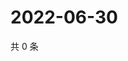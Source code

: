 # 2022-06-30

共 0 条

<!-- BEGIN WEIBO -->
<!-- 最后更新时间 Thu Jun 30 2022 16:22:23 GMT+0800 (China Standard Time) -->

<!-- END WEIBO -->
